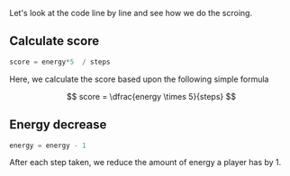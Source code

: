 Let's look at the code line by line and see how we do the scroing.

## Calculate score
```javascript
score = energy*5  / steps
```

Here, we calculate the score based upon the following simple formula

$$
score = \dfrac{energy \times 5}{steps}
$$

## Energy decrease
```javascript
energy = energy - 1
```

After each step taken, we reduce the amount of energy a player has by 1.

